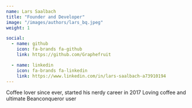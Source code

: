 ```yaml
---
name: Lars Saalbach
title: "Founder and Developer"
image: "/images/authors/lars_bq.jpeg"
weight: 1

social:
  - name: github
    icon: fa-brands fa-github
    link: https://github.com/Graphefruit

  - name: linkedin
    icon: fa-brands fa-linkedin
    link: https://www.linkedin.com/in/lars-saalbach-a73910194
---
```


Coffee lover since ever, started his nerdy career in 2017
Loving coffee and ultimate Beanconqueror user
